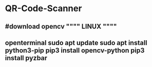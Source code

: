 # QR-Code-Scanner

#download opencv
""""
LINUX
""""
--------------------------
openterminal
sudo apt update
sudo apt install python3-pip
pip3 install opencv-python
pip3 install pyzbar
--------------------------

